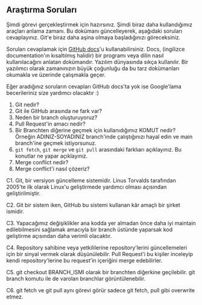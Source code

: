 ## Araştırma Soruları

Şimdi görevi gerçekleştirmek için hazırsınız. Şimdi biraz daha kullandığımız araçları anlama zamanı. Bu dokümanı güncelleyerek, aşağıdaki soruları cevaplayınız. Git'e biraz daha aşina olmaya başladığınızı göreceksiniz. 

Soruları cevaplamak için [GitHub docs](https://docs.github.com/en)'u kullanabilirsiniz. Docs, (ingilizce documentation'ın kısaltılmış halidir) bir programı veya dilin nasıl kullanılacağını anlatan dokümandır. Yazılım dünyasında sıkça kullanılır. Bir yazılımcı olarak zamanınızın büyük çoğunluğu da bu tarz dokümanları okumakla ve üzerinde çalışmakla geçer.

Eğer aradığınız soruların cevapları GitHub docs'ta yok ise Google'lama becerileriniz size yardımcı olacaktır :)

1. Git nedir?
2. Git ile GitHub arasında ne fark var?
3. Neden bir branch oluşturuyoruz? 
4. Pull Request'in amacı nedir?
5. Bir Branchten diğerine geçmek için kullanıdığımız KOMUT nedir? Örneğin ADINIZ-SOYADINIZ branch'inde çalıştığınızı hayal edin ve main branch'ine geçmek istiyorsunuz.
6. `git fetch`, `git merge` ve `git pull` arasındaki farklıarı açıklayınız. Bu konutlar ne yapar açıklayınız.
7. Merge conflict nedir?
8. Merge conflict'i nasıl çözeriz?

C1. Git, bir versiyon güncelleme sistemidir. Linus Torvalds tarafından 2005'te ilk olarak Linux'u geliştirmede yardımcı
olması açısından geliştirilmiştir.

C2. Git bir sistem iken, GitHub bu sistemi kullanan kâr amaçlı bir şirket ismidir.

C3. Yapacağımız değişiklikler ana kodda yer almadan önce daha iyi maintain edilebilmesini sağlamak amacıyla
bir branch üstünde yaparsak kod geliştirme açısından daha verimli olacaktır.

C4. Repository sahibine veya yetkililerine repository'lerini güncellemeleri için bir sinyal vermek olarak düşünülebilir.
Pull Request'i bu kişiler inceleyip kendi repository'lerine bu request'in içeriğini merge edebilirler.

C5. git checkout BRANCH_ISMI olarak bir branchten diğerkine geçilebilir. git branch komutu ile de varolan branchlar
görüntülenebilir.

C6. git fetch ve git pull aynı görevi görür sadece git fetch, pull gibi overwrite etmez.

